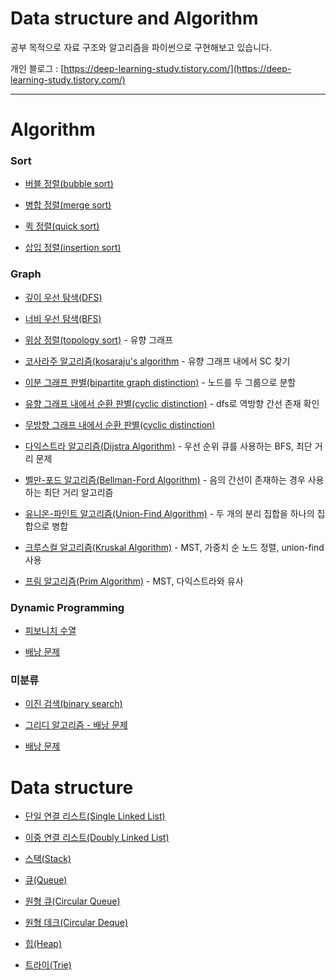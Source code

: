# Data structure and Algorithm
공부 목적으로 자료 구조와 알고리즘을 파이썬으로 구현해보고 있습니다.

개인 블로그 : [https://deep-learning-study.tistory.com/](https://deep-learning-study.tistory.com/)

---

# Algorithm

### Sort
- [버블 정렬(bubble sort)](https://github.com/Seonghoon-Yu/Data-structure-and-Algorithm/blob/master/algorithm/bubble_sort.py)

- [병합 정렬(merge sort)](https://github.com/Seonghoon-Yu/Data-structure-and-Algorithm/blob/master/algorithm/merge_sort.py)

- [퀵 정렬(quick sort)](https://github.com/Seonghoon-Yu/Data-structure-and-Algorithm/blob/master/algorithm/quick_sort.py)

- [삽입 정렬(insertion sort)](https://github.com/Seonghoon-Yu/Data-structure-and-Algorithm/blob/master/algorithm/insertion_sort.py)

### Graph
- [깊이 우선 탐색(DFS)](https://github.com/Seonghoon-Yu/Data-structure-and-Algorithm/blob/master/data_structure/DFS.py)

- [너비 우선 탐색(BFS)](https://github.com/Seonghoon-Yu/Data-structure-and-Algorithm/blob/master/data_structure/BFS.py)

- [위상 정렬(topology sort)](https://github.com/Seonghoon-Yu/Data-structure-and-Algorithm/blob/master/algorithm/topology_sort.py) - 유향 그래프

- [코사라주 알고리즘(kosaraju's algorithm](https://github.com/Seonghoon-Yu/Data-structure-and-Algorithm/blob/master/algorithm/kosaraju_algorithm.py) - 유향 그래프 내에서 SC 찾기

- [이분 그래프 판별(bipartite graph distinction)](https://github.com/Seonghoon-Yu/Data-structure-and-Algorithm/blob/master/algorithm/bipartite_graph_distinction.py) - 노드를 두 그룹으로 분할

- [유향 그래프 내에서 순환 판별(cyclic distinction)](https://github.com/Seonghoon-Yu/Data-structure-and-Algorithm/blob/master/algorithm/directed_cyclic_distinction.py) - dfs로 역방향 간선 존재 확인

- [무방향 그래프 내에서 순환 판별(cyclic distinction)](https://github.com/Seonghoon-Yu/Data-structure-and-Algorithm/blob/master/algorithm/undirected_cycle_distinction.py)

- [다익스트라 알고리즘(Dijstra Algorithm)](https://github.com/Seonghoon-Yu/Data-structure-and-Algorithm/blob/master/algorithm/dijstra_algorithm.py) - 우선 순위 큐를 사용하는 BFS, 최단 거리 문제

- [벨만-포드 알고리즘(Bellman-Ford Algorithm)](https://github.com/Seonghoon-Yu/Data-structure-and-Algorithm/blob/master/algorithm/bellman_ford.py) - 음의 간선이 존재하는 경우 사용하는 최단 거리 알고리즘

- [유니온-파인트 알고리즘(Union-Find Algorithm)](https://github.com/Seonghoon-Yu/Data-structure-and-Algorithm/blob/master/algorithm/union_find.py) - 두 개의 분리 집합을 하나의 집합으로 병합

- [크루스컬 알고리즘(Kruskal Algorithm)](https://github.com/Seonghoon-Yu/Data-structure-and-Algorithm/blob/master/algorithm/kruskal_algorithm) - MST, 가중치 순 노드 정렬, union-find 사용

- [프림 알고리즘(Prim Algorithm)](https://github.com/Seonghoon-Yu/Data-structure-and-Algorithm/blob/master/algorithm/prim_algorithm.py) - MST, 다익스트라와 유사

### Dynamic Programming
- [피보니치 수열]()

- [배낭 문제](https://github.com/Seonghoon-Yu/Data-structure-and-Algorithm/blob/master/algorithm/dynamic_programming.py)


### 미분류
- [이진 검색(binary search)](https://github.com/Seonghoon-Yu/Data-structure-and-Algorithm/blob/master/algorithm/Binary_Search.py)

- [그리디 알고리즘 - 배낭 문제](https://github.com/Seonghoon-Yu/Data-structure-and-Algorithm/blob/master/algorithm/greedy_algorithm.py)

- [배낭 문제](https://github.com/Seonghoon-Yu/Data-structure-and-Algorithm/blob/master/algorithm/dynamic_programming.py)



# Data structure

- [단일 연결 리스트(Single Linked List)](https://github.com/Seonghoon-Yu/Data-structure-and-Algorithm/blob/master/data_structure/single_linked_list.py)

- [이중 연결 리스트(Doubly Linked List)](https://github.com/Seonghoon-Yu/Data-structure-and-Algorithm/blob/master/data_structure/doubly_linked_list.py)

- [스택(Stack)](https://github.com/Seonghoon-Yu/Data-structure-and-Algorithm/blob/master/data_structure/stack.py)

- [큐(Queue)](https://github.com/Seonghoon-Yu/Data-structure-and-Algorithm/blob/master/data_structure/queue.py)

- [원형 큐(Circular Queue)](https://github.com/Seonghoon-Yu/Data-structure-and-Algorithm/blob/master/data_structure/circular_queue.py)

- [원형 데크(Circular Deque)](https://github.com/Seonghoon-Yu/Data-structure-and-Algorithm/blob/master/data_structure/circular_deque)

- [힙(Heap)](https://github.com/Seonghoon-Yu/Data-structure-and-Algorithm/blob/master/data_structure/heap.py)

- [트라이(Trie)](https://github.com/Seonghoon-Yu/Data-structure-and-Algorithm/blob/master/data_structure/trie.py)

